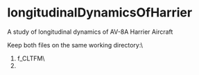 # longitudinalDynamicsOfHarrier
A study of longitudinal dynamics of AV-8A Harrier Aircraft 

Keep both files on the same working directory:\\
1) f_CLTFM\\
2)

